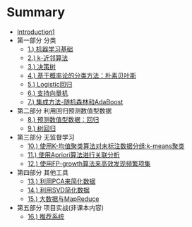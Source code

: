 # Summary

* [Introduction1](README.md)
* 第一部分 分类
   * [1.) 机器学习基础](docs/1.机器学习基础.md)
   * [2.) k-近邻算法](docs/2.k-近邻算法.md)
   * [3.) 决策树](docs/3.决策树.md)
   * [4.) 基于概率论的分类方法：朴素贝叶斯](docs/4.朴素贝叶斯.md)
   * [5.) Logistic回归](docs/5.Logistic回归.md)
   * [6.) 支持向量机](docs/6.支持向量机.md)
   * [7.) 集成方法-随机森林和AdaBoost](docs/7.集成方法-随机森林和AdaBoost.md)
* 第二部分 利用回归预测数值型数据
   * [8.) 预测数值型数据：回归](docs/8.预测数值型数据：回归.md)
   * [9.) 树回归](docs/9.树回归.md)
* 第三部分 无监督学习
   * [10.) 使用K-均值聚类算法对未标注数据分组:k-means聚类](docs/10.k-means聚类.md)
   * [11.) 使用Apriori算法进行关联分析](docs/11.使用Apriori算法进行关联分析.md)
   * [12.) 使用FP-growth算法来高效发现频繁项集](docs/12.使用FP-growth算法来高效发现频繁项集.md)
* 第四部分 其他工具
   * [13.) 利用PCA来简化数据](docs/13.利用PCA来简化数据.md)
   * [14.) 利用SVD简化数据](docs/14.利用SVD简化数据.md)
   * [15.) 大数据与MapReduce](docs/15.大数据与MapReduce.md)
* 第五部分 项目实战(非课本内容)
   * [16.) 推荐系统](docs/16.推荐系统.md)
